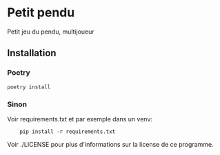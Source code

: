 # Petit pendu
Petit jeu du pendu, multijoueur

## Installation

### Poetry
```commandline
poetry install
```

### Sinon
Voir requirements.txt et par exemple dans un venv:
```commandline
    pip install -r requirements.txt
```

Voir ./LICENSE pour plus d'informations sur la license de ce programme.